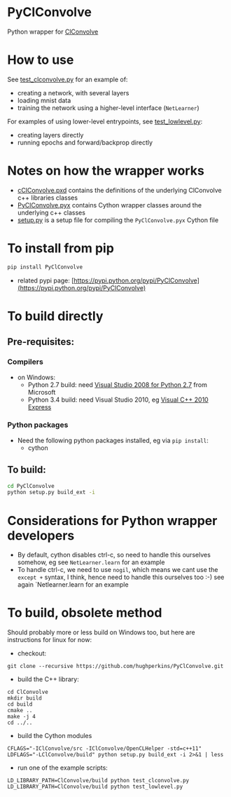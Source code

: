 # PyClConvolve

Python wrapper for  [ClConvolve](https://github.com/hughperkins/ClConvolve)

# How to use

See [test_clconvolve.py](PyClConvolve/test_clconvolve.py) for an example of:

* creating a network, with several layers
* loading mnist data
* training the network using a higher-level interface (`NetLearner`)

For examples of using lower-level entrypoints, see [test_lowlevel.py](https://github.com/hughperkins/PyClConvolve/blob/master/test_lowlevel.py):

* creating layers directly
* running epochs and forward/backprop directly

# Notes on how the wrapper works

* [cClConvolve.pxd](https://github.com/hughperkins/ClConvolve/blob/master/PyClConvolve/cClConvolve.pxd) contains the definitions of the underlying ClConvolve c++ libraries classes
* [PyClConvolve.pyx](https://github.com/hughperkins/ClConvolve/blob/master/PyClConvolve/PyClConvolve.pyx) contains Cython wrapper classes around the underlying c++ classes
* [setup.py](https://github.com/hughperkins/ClConvolve/blob/master/PyClConvolve/setup.py) is a setup file for compiling the `PyClConvolve.pyx` Cython file

# To install from pip

```bash
pip install PyClConvolve 
```

* related pypi page: [https://pypi.python.org/pypi/PyClConvolve](https://pypi.python.org/pypi/PyClConvolve)

# To build directly

## Pre-requisites:

### Compilers
* on Windows:
  * Python 2.7 build: need [Visual Studio 2008 for Python 2.7](http://www.microsoft.com/en-us/download/details.aspx?id=44266) from Microsoft
  * Python 3.4 build: need Visual Studio 2010, eg [Visual C++ 2010 Express](https://www.visualstudio.com/downloads/download-visual-studio-vs#DownloadFamilies_4)

### Python packages

* Need the following python packages installed, eg via `pip install`:
  * cython

## To build:

```bash
cd PyClConvolve
python setup.py build_ext -i
```

# Considerations for Python wrapper developers

* By default, cython disables ctrl-c, so need to handle this ourselves somehow, eg see `NetLearner.learn` for an example
* To handle ctrl-c, we need to use `nogil`, which means we cant use the `except +` syntax, I think, hence need to handle this ourselves too :-)  see again `Netlearner.learn for an example

# To build, obsolete method

Should probably more or less build on Windows too, but here are instructions for linux for now:

* checkout:
```
git clone --recursive https://github.com/hughperkins/PyClConvolve.git
```
* build the C++ library:
```
cd ClConvolve
mkdir build
cd build
cmake ..
make -j 4
cd ../..
```
* build the Cython modules
```
CFLAGS="-IClConvolve/src -IClConvolve/OpenCLHelper -std=c++11" LDFLAGS="-LClConvolve/build" python setup.py build_ext -i 2>&1 | less
```
* run one of the example scripts:
```
LD_LIBRARY_PATH=ClConvolve/build python test_clconvolve.py
LD_LIBRARY_PATH=ClConvolve/build python test_lowlevel.py
```


